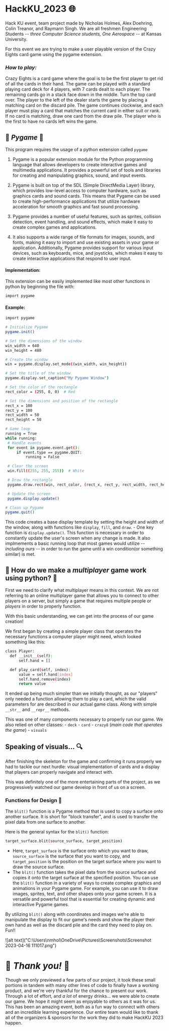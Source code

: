 # HackKU_2023 🌐
Hack KU event, team project made by Nicholas Holmes, Alex Doehring, Colin Treanor, and Raymann Singh.
We are all freshmen Engineering Students -- *three Computer Science students, One Aerospace* -- at Kansas University.

For this event we are trying to make a user playable version of the Crazy Eights card game using the pygame extension.

### <align center> *_How to play:_* ###
  Crazy Eights is a card game where the goal is to be the first player to get rid of all the cards in their hand. The game can be played with a standard playing card deck for 4 players, with 7 cards dealt to each player. The remaining cards go in a stack face down in the middle. Turn the top card over. The player to the left of the dealer starts the game by placing a matching card on the discard pile. The game continues clockwise, and each player must play a card that matches the current card in either suit or rank. If no card is matching, draw one card from the draw pile. The player who is the first to have no cards left wins the game. 

  ## 🔧 _Pygame_ 🔧
  This program requires the usage of a python extension called  `pygame` 
  
  1. Pygame is a popular extension module for the Python programming language that allows developers to create interactive games and multimedia applications. It provides a powerful set of tools and libraries for creating and manipulating graphics, sound, and input events.

  2. Pygame is built on top of the SDL (Simple DirectMedia Layer) library, which provides low-level access to computer hardware, such as graphics cards and sound cards. This means that Pygame can be used to create high-performance applications that utilize hardware acceleration for smooth graphics and fast sound processing.

  3. Pygame provides a number of useful features, such as sprites, collision detection, event handling, and sound effects, which make it easy to create complex games and applications.

  4. It also supports a wide range of file formats for images, sounds, and fonts, making it easy to import and use existing assets in your game or application. Additionally, Pygame provides support for various input devices, such as keyboards, mice, and joysticks, which makes it easy to create interactive applications that respond to user input.

  #### Implementation:
  This extension can be easily implemented like most other functions in python by beginning the file with:
  
  ```bash
import pygame
```
  #### Example:
   ```bash
  import pygame

# Initialize Pygame
pygame.init()

# Set the dimensions of the window
win_width = 640
win_height = 480

# Create the window
win = pygame.display.set_mode((win_width, win_height))

# Set the title of the window
pygame.display.set_caption("My Pygame Window")

# Set the color of the rectangle
rect_color = (255, 0, 0)  # Red

# Set the dimensions and position of the rectangle
rect_x = 100
rect_y = 100
rect_width = 50
rect_height = 50

# Game loop
running = True
while running:
    # Handle events
    for event in pygame.event.get():
        if event.type == pygame.QUIT:
            running = False

    # Clear the screen
    win.fill((255, 255, 255))  # White

    # Draw the rectangle
    pygame.draw.rect(win, rect_color, (rect_x, rect_y, rect_width, rect_height))

    # Update the screen
    pygame.display.update()

# Clean up Pygame
pygame.quit()

```
  This code creates a base display template by setting the height and width of the window, along with functions like `display`, `fill`, and `draw`. 
    - One key function is `display.update()`. This function is necessary in order to constantly update the user's screen when any change is made.
  It also implmements a basic running loop that most games would utilize -- *including ours* -- in order to run the game 
  until a win condition(or something similar) is met.
  
  ## 🔗 How do we make a *multiplayer* game work using python? 🔗
  
  First we need to clarify what multiplayer means in this context. We are not referring to an online multiplayer game that allows you to connect to other players on a server, but simply a game that requires multiple people or *players* in order to properly function.
  
  With this basic understanding, we can get into the process of our game creation!
  
  We first began by creating a simple player class that operates the necessary functions a computer player might need, which looked something like this:
   
  ```bash
  class Player:
    def __init__(self):
        self.hand = []

    def play_card(self, index):
        value = self.hand[index]
        self.hand.remove(index)
        return value
```
 
It ended up being much simpler than we initially thought, as our "players" only needed a function allowing them to play a card, which the valid parameters for are described in our actual game class. Along with simple `__str__` and `__repr__` methods.

This was one of many components necessary to properly run our game. We also relied on other classes:
    - `deck`
    - `card`
    - `crazy8` (*main code that operates the game*)
    - `visuals`

## Speaking of visuals... 🔍

After finishing the skeleton for the game and confirming it runs properly we had to tackle our next hurdle: visual implementation of cards and a display that players can properly navigate and interact with.

This was definitely one of the more entertaining parts of the project, as we progressively watched our game develop in front of us on a screen. 
  
### Functions for Design 🚀
  The `blit()` function is a Pygame method that is used to copy a surface onto another surface. It is short for "block transfer", and is used to transfer the pixel data from one surface to another.

Here is the general syntax for the `blit()` function:
 
  ```bash
  target_surface.blit(source_surface, target_position)
```
  
  - Here, `target_surface` is the surface onto which you want to draw, `source_surface` is the surface that you want to copy, and `target_position` is the position on the target surface where you want to draw the source surface.
  - The `blit()` function takes the pixel data from the source surface and copies it onto the target surface at the specified position. You can use the `blit()` function in a variety of ways to create complex graphics and animations in your Pygame game. For example, you can use it to draw images, sprites, text, and other shapes onto your game screen. It is a versatile and powerful tool that is essential for creating dynamic and interactive Pygame games.
  

By utilizing `blit()` along with coordinates and images we're able to manipulate the display to fit our game's needs and show the player their own hand as well as the discard pile and the card they need to play on. Fun!!

![alt text]("C:\Users\nmhol\OneDrive\Pictures\Screenshots\Screenshot 2023-04-16 111017.png")
  
  
 # 💖 *Thank you!* 💖
 Though we only previewed a few parts of our project, it took these small portions in tandem with many other lines of code to finally have a working product, and we're very thankful for the chance to present our work.
 Through a lot of effort, and *a lot* of energy drinks... we were able to create our game. We hope it might seem as enjoyable to others as it was for us.
  This has been an amazing event, both as a fun way to connect with others and an incredible learning experience. Our entire team would like to thank all of the organizers & sponsors for the work they did to make HackKU 2023 happen.
  
